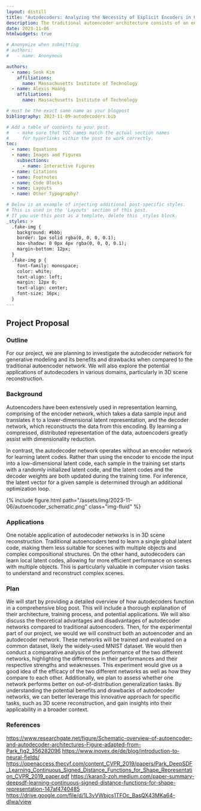 ```yaml
---
layout: distill
title: "Autodecoders: Analyzing the Necessity of Explicit Encoders in Generative Modeling"
description: The traditional autoencoder architecture consists of an encoder and a decoder, the former of which compresses the input into a low-dimensional latent code representation, while the latter aims to reconstruct the original input from the latent code. However, the recently-developed autodecoder architecture skips the encoding step altogether and trains randomly initialized latent codes per sample instead. We aim to test the two architectures on practical generative tasks as well as dive into the theory of autodecoders and why they work along with their benefits.
date: 2023-11-06
htmlwidgets: true

# Anonymize when submitting
# authors:
#   - name: Anonymous

authors:
  - name: Seok Kim
    affiliations:
      name: Massachusetts Institute of Technology
  - name: Alexis Huang
    affiliations:
      name: Massachusetts Institute of Technology

# must be the exact same name as your blogpost
bibliography: 2023-11-09-autodecoders.bib

# Add a table of contents to your post.
#   - make sure that TOC names match the actual section names
#     for hyperlinks within the post to work correctly.
toc:
  - name: Equations
  - name: Images and Figures
    subsections:
      - name: Interactive Figures
  - name: Citations
  - name: Footnotes
  - name: Code Blocks
  - name: Layouts
  - name: Other Typography?

# Below is an example of injecting additional post-specific styles.
# This is used in the 'Layouts' section of this post.
# If you use this post as a template, delete this _styles block.
_styles: >
  .fake-img {
    background: #bbb;
    border: 1px solid rgba(0, 0, 0, 0.1);
    box-shadow: 0 0px 4px rgba(0, 0, 0, 0.1);
    margin-bottom: 12px;
  }
  .fake-img p {
    font-family: monospace;
    color: white;
    text-align: left;
    margin: 12px 0;
    text-align: center;
    font-size: 16px;
  }
---
```


## Project Proposal



### Outline 

For our project, we are planning to investigate the autodecoder network for generative modeling and its benefits and drawbacks when compared to the traditional autoencoder network. We will also explore the potential applications of autodecoders in various domains, particularly in 3D scene reconstruction.

### Background

Autoencoders have been extensively used in representation learning, comprising of the encoder network, which takes a data sample input and translates it to a lower-dimensional latent representation, and the decoder network, which reconstructs the data from this encoding. By learning a compressed, distributed representation of the data, autoencoders greatly assist with dimensionality reduction.

In contrast, the autodecoder network operates without an encoder network for learning latent codes. Rather than using the encoder to encode the input into a low-dimensional latent code, each sample in the training set starts with a randomly initialized latent code, and the latent codes and the decoder weights are both updated during the training time. For inference, the latent vector for a given sample is determined through an additional optimization loop.

{% include figure.html path="/assets/img/2023-11-06/autoencoder_schematic.png" class="img-fluid" %}

### Applications
One notable application of autodecoder networks is in 3D scene reconstruction. Traditional autoencoders tend to learn a single global latent code, making them less suitable for scenes with multiple objects and complex compositional structures. On the other hand, autodecoders can learn local latent codes, allowing for more efficient performance on scenes with multiple objects. This is particularly valuable in computer vision tasks to understand and reconstruct complex scenes. 

### Plan
We will start by providing a detailed overview of how autodecoders function in a comprehensive blog post. This will include a thorough explanation of their architecture, training process, and potential applications. We will also discuss the theoretical advantages and disadvantages of autodecoder networks compared to traditional autoencoders. Then, for the experimental part of our project, we would we will construct both an autoencoder and an autodecoder network. These networks will be trained and evaluated on a common dataset, likely the widely-used MNIST dataset. We would then conduct a comparative analysis of the performance of the two different networks, highlighting the differences in their performances and their respective strengths and weaknesses. This experiment would give us a good idea of the efficacy of the two different networks as well as how they compare to each other. Additionally, we plan to assess whether one network performs better on out-of-distribution generalization tasks. By understanding the potential benefits and drawbacks of autodecoder networks, we can better leverage this innovative approach for specific tasks, such as 3D scene reconstruction, and gain insights into their applicability in a broader context.

### References
https://www.researchgate.net/figure/Schematic-overview-of-autoencoder-and-autodecoder-architectures-Figure-adapted-from-Park_fig2_356282096
https://www.inovex.de/de/blog/introduction-to-neural-fields/
https://openaccess.thecvf.com/content_CVPR_2019/papers/Park_DeepSDF_Learning_Continuous_Signed_Distance_Functions_for_Shape_Representation_CVPR_2019_paper.pdf
https://karan3-zoh.medium.com/paper-summary-deepsdf-learning-continuous-signed-distance-functions-for-shape-representation-147af4740485
https://drive.google.com/file/d/1L3vVWbjcs1TFOc_BasQX43MKa64-dIwa/view


